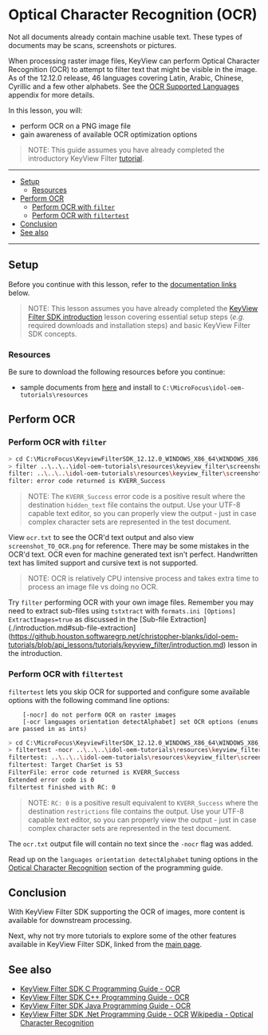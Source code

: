# Optical Character Recognition (OCR)

Not all documents already contain machine usable text. These types of documents may be scans, screenshots or pictures.

When processing raster image files, KeyView can perform Optical Character Recognition (OCR) to attempt to filter text that might be visible in the image. As of the 12.12.0 release, 46 languages covering Latin, Arabic, Chinese, Cyrillic and a few other alphabets.  See the [OCR Supported Languages](https://www.microfocus.com/documentation/idol/IDOL_12_12/KeyviewFilterSDK_12.12_Documentation/Guides/html/c-programming/index.html#Shared/_KV_OCR_Supported_Languages.htm) appendix for more details.

In this lesson, you will:
- perform OCR on a PNG image file
- gain awareness of available OCR optimization options

> NOTE: This guide assumes you have already completed the introductory KeyView Filter [tutorial](./introduction.md#keyview-filter-sdk-introduction).

---

- [Setup](#setup)
  - [Resources](#resources)
- [Perform OCR](#perform-ocr)
  - [Perform OCR with `filter`](#perform-ocr-with-filter)
  - [Perform OCR with `filtertest`](#perform-ocr-with-filtertest)
- [Conclusion](#conclusion)
- [See also](#see-also)
  
---

## Setup

Before you continue with this lesson, refer to the [documentation links](#see-also) below.

> NOTE: This lesson assumes you have already completed the [KeyView Filter SDK introduction](../keyview_filter/introduction.md#keyview-sdk-introduction) lesson covering essential setup steps (*e.g.* required downloads and installation steps) and basic KeyView Filter SDK concepts.

### Resources

Be sure to download the following resources before you continue:
- sample documents from [here](../../resources/keyview_filter/) and install to `C:\MicroFocus\idol-oem-tutorials\resources`

## Perform OCR

### Perform OCR with `filter`

```sh
> cd C:\MicroFocus\KeyviewFilterSDK_12.12.0_WINDOWS_X86_64\WINDOWS_X86_64\bin
> filter ..\..\..\idol-oem-tutorials\resources\keyview_filter\screenshot_TO_OCR.png ocr.txt
filter: ..\..\..\idol-oem-tutorials\resources\keyview_filter\screenshot_TO_OCR.png to ocr.txt
filter: error code returned is KVERR_Success
```

> NOTE: The `KVERR_Success` error code is a positive result where the destination `hidden_text` file contains the output.  Use your UTF-8 capable text editor, so you can properly view the output - just in case complex character sets are represented in the test document.

View `ocr.txt` to see the OCR'd text output and also view `screenshot_TO_OCR.png` for reference. There may be some mistakes in the OCR'd text. OCR even for machine generated text isn't perfect.  Handwritten text has limited support and cursive text is not supported.

> NOTE: OCR is relatively CPU intensive process and takes extra time to process an image file vs doing no OCR.

Try `filter` performing OCR with your own image files.  Remember you may need to extract sub-files using `tstxtract` with `formats.ini [Options] ExtractImages=true` as discussed in the [Sub-file Extraction](./introduction.md#sub-file-extraction](https://github.houston.softwaregrp.net/christopher-blanks/idol-oem-tutorials/blob/api_lessons/tutorials/keyview_filter/introduction.md) lesson in the introduction.

### Perform OCR with `filtertest`

`filtertest` lets you skip OCR for supported and configure some available options with the following command line options:
```
    [-nocr] do not perform OCR on raster images
    [-ocr languages orientation detectAlphabet] set OCR options (enums are passed in as ints)
```

```sh
> cd C:\MicroFocus\KeyviewFilterSDK_12.12.0_WINDOWS_X86_64\WINDOWS_X86_64\bin
> filtertest -nocr ..\..\..\idol-oem-tutorials\resources\keyview_filter\screenshot_TO_OCR.png ocr.txt
filtertest: ..\..\..\idol-oem-tutorials\resources\keyview_filter\screenshot_TO_OCR.png to ocr.txt
filtertest: Target CharSet is 53
FilterFile: error code returned is KVERR_Success
Extended error code is 0
filtertest finished with RC: 0
```

> NOTE: `RC: 0` is a positive result equivalent to `KVERR_Success` where the destination `restrictions` file contains the output. Use your UTF-8 capable text editor, so you can properly view the output - just in case complex character sets are represented in the test document.

The `ocr.txt` output file will contain no text since the `-nocr` flag was added.

Read up on the `languages orientation detectAlphabet` tuning options in the [Optical Character Recognition](https://www.microfocus.com/documentation/idol/IDOL_12_12/KeyviewFilterSDK_12.12_Documentation/Guides/html/c-programming/index.html#filter_shared/OCR.htm) section of the programming guide.

## Conclusion

With KeyView Filter SDK supporting the OCR of images, more content is available for downstream processing.

Next, why not try more tutorials to explore some of the other features available in KeyView Filter SDK, linked from the [main page](../README.md#keyview-filter-sdk-showcase).

## See also

- [KeyView Filter SDK C Programming Guide - OCR](https://www.microfocus.com/documentation/idol/IDOL_12_12/KeyviewFilterSDK_12.12_Documentation/Guides/html/c-programming/index.html#filter_shared/OCR.htm)
- [KeyView Filter SDK C++ Programming Guide - OCR](https://www.microfocus.com/documentation/idol/IDOL_12_12/KeyviewFilterSDK_12.12_Documentation/Guides/html/cpp-programming/index.html#filter_shared/Optical_Character_Recognition.htm)
- [KeyView Filter SDK Java Programming Guide - OCR](https://www.microfocus.com/documentation/idol/IDOL_12_12/KeyviewFilterSDK_12.12_Documentation/Guides/html/java-programming/index.html#filter_shared/OCR.htm)
- [KeyView Filter SDK .Net Programming Guide - OCR](https://www.microfocus.com/documentation/idol/IDOL_12_12/KeyviewFilterSDK_12.12_Documentation/Guides/html/dotnet-programming/index.html#filter_shared/Optical_Character_Recognition.htm)
[Wikipedia - Optical Character Recognition](https://en.wikipedia.org/wiki/Optical_character_recognition)
